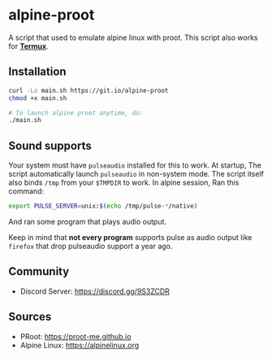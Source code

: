# alpine-proot 
A script that used to emulate alpine linux with proot. This script also works for **__[Termux](https://termux.org)__**.

## Installation
```sh
curl -Lo main.sh https://git.io/alpine-proot
chmod +x main.sh 

# To launch alpine proot anytime, do:
./main.sh
```

## Sound supports
Your system must have `pulseaudio` installed for this to work. At startup, The script automatically launch `pulseaudio` in non-system mode. 
The script itself also binds `/tmp` from your `$TMPDIR` to work. In alpine session, Ran this command:
```sh
export PULSE_SERVER=unix:$(echo /tmp/pulse-*/native)
```
And ran some program that plays audio output.

Keep in mind that **__not every program__** supports pulse as audio output like `firefox` that drop pulseaudio support a year ago.

## Community
- Discord Server: https://discord.gg/9S3ZCDR

## Sources
- PRoot: https://proot-me.github.io
- Alpine Linux: https://alpinelinux.org
